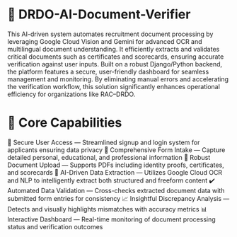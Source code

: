 # 🧠 DRDO-AI-Document-Verifier
This AI-driven system automates recruitment document processing by leveraging Google Cloud Vision and Gemini for advanced OCR and multilingual document understanding. It efficiently extracts and validates critical documents such as certificates and scorecards, ensuring accurate verification against user inputs.
Built on a robust Django/Python backend, the platform features a secure, user-friendly dashboard for seamless management and monitoring. By eliminating manual errors and accelerating the verification workflow, this solution significantly enhances operational efficiency for organizations like RAC–DRDO.

# 🔎 Core Capabilities

🔐 Secure User Access — Streamlined signup and login system for applicants ensuring data privacy
📝 Comprehensive Form Intake — Capture detailed personal, educational, and professional information
📁 Robust Document Upload — Supports PDFs including identity proofs, certificates, and scorecards
🧠 AI-Driven Data Extraction — Utilizes Google Cloud OCR and NLP to intelligently extract both structured and freeform content
✔️ Automated Data Validation — Cross-checks extracted document data with submitted form entries for consistency
📈 Insightful Discrepancy Analysis — Detects and visually highlights mismatches with accuracy metrics
📊 Interactive Dashboard — Real-time monitoring of document processing status and verification outcomes

